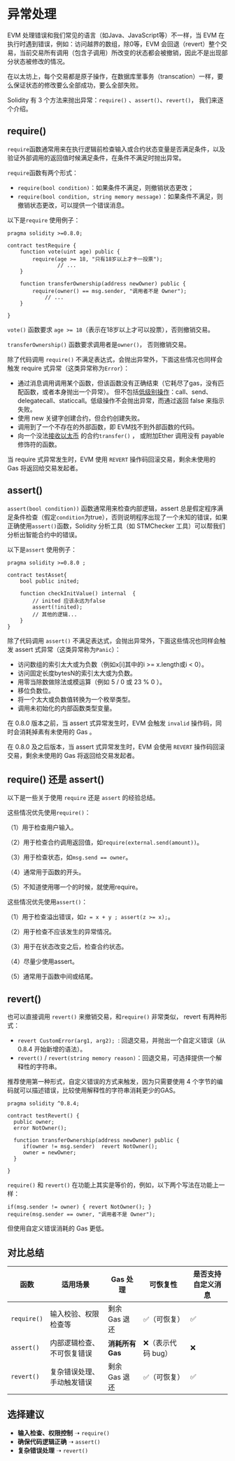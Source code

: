 # 异常处理

EVM 处理错误和我们常见的语言（如Java、JavaScript等）不一样，当 EVM 在执行时遇到错误，例如：访问越界的数组，除0等，EVM 会回退（revert）整个交易，当前交易所有调用（包含子调用）所改变的状态都会被撤销，因此不是出现部分状态被修改的情况。

在以太坊上，每个交易都是原子操作，在数据库里事务（transcation）一样，要么保证状态的修改要么全部成功，要么全部失败。

Solidity 有 3 个方法来抛出异常：`require()` 、`assert()`、`revert()`， 我们来逐个介绍。

## require()

`require`函数通常用来在执行逻辑前检查输入或合约状态变量是否满足条件，以及验证外部调用的返回值时候满足条件，在条件不满足时抛出异常。

`require`函数有两个形式：

- `require(bool condition)`：如果条件不满足，则撤销状态更改；
- `require(bool condition, string memory message)`：如果条件不满足，则撤销状态更改，可以提供一个错误消息。

以下是`require` 使用例子：

```solidity
pragma solidity >=0.8.0;

contract testRequire {
    function vote(uint age) public {
        require(age >= 18, "只有18岁以上才卡一投票");
                // ...
    }

    function transferOwnership(address newOwner) public {
        require(owner() == msg.sender, "调用者不是 Owner");
            // ...
    }
    
}
```



`vote()` 函数要求 `age >= 18`（表示在18岁以上才可以投票），否则撤销交易。

`transferOwnership()` 函数要求调用者是`owner()`， 否则撤销交易。

除了代码调用 `require()` 不满足表达式，会抛出异常外，下面这些情况也同样会触发 require 式异常（这类异常称为`Error`）：

- 通过消息调用调用某个函数，但该函数没有正确结束（它耗尽了gas，没有匹配函数，或者本身抛出一个异常）。 但不包括[低级别操作](https://decert.me/tutorial/solidity/solidity-adv/addr_call.md)：call、send、delegatecall、staticcall。低级操作不会抛出异常，而通过返回 false 来指示失败。
- 使用 new 关键字创建合约，但合约创建失败。
- 调用到了一个不存在的外部函数，即 EVM找不到外部函数的代码。
- 向一个没法[接收以太币](https://decert.me/tutorial/solidity/solidity-basic/receive) 的合约`transfer()` ， 或附加Ether 调用没有 payable修饰符的函数。

当 require 式异常发生时，EVM 使用 `REVERT` 操作码回滚交易，剩余未使用的 Gas 将返回给交易发起者。

## assert()

`assert(bool condition))` 函数通常用来检查内部逻辑，assert 总是假定程序满足条件检查（假定`condition`为true），否则说明程序出现了一个未知的错误，如果正确使用`assert()`函数，Solidity 分析工具（如 STMChecker 工具）可以帮我们分析出智能合约中的错误。

以下是`assert` 使用例子：

```solidity
pragma solidity >=0.8.0 ;

contract testAsset{
    bool public inited;

    function checkInitValue() internal  {
        // inited 应该永远为false
        assert(!inited);
        // 其他的逻辑...
    }
}
```



除了代码调用 `assert()` 不满足表达式，会抛出异常外，下面这些情况也同样会触发 assert 式异常（这类异常称为`Panic`）：

- 访问数组的索引太大或为负数（例如x[i]其中的i >= x.length或i < 0）。
- 访问固定长度bytesN的索引太大或为负数。
- 用零当除数做除法或模运算（例如 5 / 0 或 23 % 0 ）。
- 移位负数位。
- 将一个太大或负数值转换为一个枚举类型。
- 调用未初始化的内部函数类型变量。

在 0.8.0 版本之前，当 assert 式异常发生时，EVM 会触发 `invalid` 操作码，同时会消耗掉素有未使用的 Gas 。

在 0.8.0 及之后版本，当 assert 式异常发生时，EVM 会使用 `REVERT` 操作码回滚交易，剩余未使用的 Gas 将返回给交易发起者。

## require() 还是 assert()

以下是一些关于使用 `require` 还是 `assert` 的经验总结。

这些情况优先使用`require()`：

（1）用于检查用户输入。

（2）用于检查合约调用返回值，如`require(external.send(amount))`。

（3）用于检查状态，如`msg.send == owner`。

（4）通常用于函数的开头。

（5）不知道使用哪一个的时候，就使用require。

这些情况优先使用`assert()`：

（1）用于检查溢出错误，如`z = x + y ; assert(z >= x);`。

（2）用于检查不应该发生的异常情况。

（3）用于在状态改变之后，检查合约状态。

（4）尽量少使用assert。

（5）通常用于函数中间或结尾。

## revert()

也可以直接调用 `revert()` 来撤销交易，和`require()` 非常类似， revert 有两种形式：

- `revert CustomError(arg1, arg2); `: 回退交易，并抛出一个自定义错误（从 0.8.4 开始新增的语法）。
- `revert()` / `revert(string memory reason)`：回退交易，可选择提供一个解释性的字符串。

推荐使用第一种形式，自定义错误的方式来触发，因为只需要使用 4 个字节的编码就可以描述错误，比较使用解释性的字符串消耗更少的GAS。

```solidity
pragma solidity ^0.8.4;

contract testRevert() {
  public owner;
  error NotOwner();
    
  function transferOwnership(address newOwner) public {
     if(owner != msg.sender)  revert NotOwner();
     owner = newOwner;
  }

}
```

`require()` 和 `revert()` 在功能上其实是等价的，例如，以下两个写法在功能上一样：

```solidity
if(msg.sender != owner) { revert NotOwner(); }
require(msg.sender == owner, "调用者不是 Owner");
```

但使用自定义错误消耗的 Gas 更低。

## 对比总结

| 函数        | 适用场景                   | Gas 处理         | 可恢复性          | 是否支持自定义消息 |
| ----------- | -------------------------- | ---------------- | ----------------- | ------------------ |
| `require()` | 输入校验、权限检查等       | 剩余 Gas 退还    | ✅（可恢复）       | ✅                  |
| `assert()`  | 内部逻辑检查、不可恢复错误 | **消耗所有 Gas** | ❌（表示代码 bug） | ❌                  |
| `revert()`  | 复杂错误处理、手动触发错误 | 剩余 Gas 退还    | ✅（可恢复）       | ✅                  |

## 选择建议

- **输入检查、权限控制** ➝ `require()`
- **确保代码逻辑正确** ➝ `assert()`
- **复杂错误处理** ➝ `revert()`

